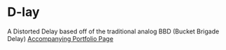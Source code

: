 # D-lay
A Distorted Delay based off of the traditional analog BBD (Bucket Brigade Delay)
[Accompanying Portfolio Page][1]

[1]: https://the-zhe.com/portfolio/d-lay/
